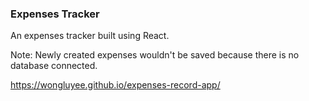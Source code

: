 ### Expenses Tracker

An expenses tracker built using React.

Note: Newly created expenses wouldn't be saved because there is no database connected.

https://wongluyee.github.io/expenses-record-app/
